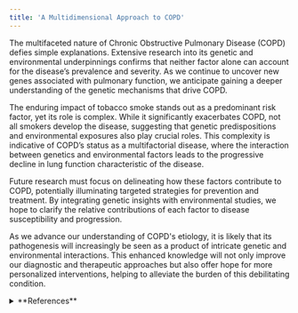 ```yaml
---
title: 'A Multidimensional Approach to COPD'
---
```



The multifaceted nature of Chronic Obstructive Pulmonary Disease (COPD) defies simple explanations. Extensive research into its genetic and environmental underpinnings confirms that neither factor alone can account for the disease’s prevalence and severity. As we continue to uncover new genes associated with pulmonary function, we anticipate gaining a deeper understanding of the genetic mechanisms that drive COPD.

The enduring impact of tobacco smoke stands out as a predominant risk factor, yet its role is complex. While it significantly exacerbates COPD, not all smokers develop the disease, suggesting that genetic predispositions and environmental exposures also play crucial roles. This complexity is indicative of COPD’s status as a multifactorial disease, where the interaction between genetics and environmental factors leads to the progressive decline in lung function characteristic of the disease.

Future research must focus on delineating how these factors contribute to COPD, potentially illuminating targeted strategies for prevention and treatment. By integrating genetic insights with environmental studies, we hope to clarify the relative contributions of each factor to disease susceptibility and progression.

As we advance our understanding of COPD's etiology, it is likely that its pathogenesis will increasingly be seen as a product of intricate genetic and environmental interactions. This enhanced knowledge will not only improve our diagnostic and therapeutic approaches but also offer hope for more personalized interventions, helping to alleviate the burden of this debilitating condition.


<details>
<summary>**References**</summary>

1.	Thoracickey. Pathogenesis of COPD: Persistence of Airway Inflammation – Why Does Airway Inflammation Persist After Cessation of Smoking? Available at: https://thoracickey.com/pathogenesis-of-copd-persistence-of-airway-inflammation-why-does-airway-inflammation-persist-after-cessation-of-smoking/. Accessed.
2.	Ghosh S, Pleasants RA, Ohar JA, Donohue JF, Drummond MB. Prevalence and factors associated with suboptimal peak inspiratory flow rates in COPD. Int J Chron Obstruct Pulmon Dis. 2019;14:585-595. doi: 10.2147/COPD.S195438. Available from: https://www.ncbi.nlm.nih.gov/pmc/articles/PMC6426426/
3.	Gedebjerg A, Szépligeti SK, Wackerhausen LH, et al. Prediction of mortality in patients with chronic obstructive pulmonary disease with the new Global Initiative for Chronic Obstructive Lung Disease 2017 classification: a cohort study. Lancet Respir Med. 2018;6(3):204-212. doi: 10.1016/S2213-2600(18)30002-X. Available from: https://www.bmj.com/content/378/bmj-2021-069679
4.	Bafadhel M, McKenna S, Terry S, et al. Acute Exacerbations of Chronic Obstructive Pulmonary Disease. Am J Respir Crit Care Med. 2011;184(6):662-671. doi: 10.1164/rccm.201104-0597OC. Available at: https://www.atsjournals.org/doi/full/10.1164/rccm.201104-0597OC
5.	Barnes P, Britton J, Hopkins J. Genetics and pulmonary medicine 9: Molecular genetics of chronic obstructive pulmonary disease. Thorax. 1999;54(3):245-252. Available at: http://thorax.bmj.com/content/54/3/245.info
6.	CDC. CDC - COPD Home Page - Chronic Obstructive Pulmonary Disease (COPD). Available at: https://www.cdc.gov/copd/index.html
7.	Christenson S, Steiling K. Shifting from Correlation to Causation: Challenges for the Future of Unbiased Molecular Studies in Inflammatory Lung Disease. Am J Respir Crit Care Med. 2017;195(1):5-7. Available at: https://www.ncbi.nlm.nih.gov/pmc/articles/PMC5439941/
8.	Cosio Piqueras M, Cosio M. Disease of the airways in chronic obstructive pulmonary disease. Eur Respir J. 2001;18(1):41-49. Available at: http://erj.ersjournals.com/content/18/34_suppl/41s.long
9.	Eisner M, Anthonisen N, Coultas D, et al. An Official American Thoracic Society Public Policy Statement: Novel Risk Factors and the Global Burden of Chronic Obstructive Pulmonary Disease. Am J Respir Crit Care Med. 2010;182(5):693-718. Available at: https://www.atsjournals.org/doi/full/10.1164/rccm.200811-1757ST
10.	European Lung Foundation - ELF. COPD. Available at: http://www.europeanlung.org/en/lung-disease-and-information/lung-diseases/copd
11.	Grigsby M, Siddharthan T, Chowdhury M, et al. Socioeconomic status and COPD among low- and middle-income countries. Int J Chron Obstruct Pulmon Dis. 2016;11:2497-2507. Available at: https://www.ncbi.nlm.nih.gov/pmc/articles/PMC5065097/
12.	Halldin C, Doney B, Hnizdo E. Changes in prevalence of chronic obstructive pulmonary disease and asthma in the US population and associated risk factors. Chronic Respir Dis. 2015;12(1):47-60. Available at: https://www.ncbi.nlm.nih.gov/pmc/articles/PMC5588663/
13.	Hogg J. Lung structure and function in COPD. Int J Tuberc Lung Dis. 2008;12(5):467-479. Available at: http://www.ingentaconnect.com/content/iuatld/ijtld/2008/00000012/00000005/art00002;jsessionid=3kuh22qj6749c.x-ic-live-03
14.	Huertas A, Palange P. COPD: a multifactorial systemic disease. Ther Adv Respir Dis. 2011;5(3):217-224. Available at: http://journals.sagepub.com/doi/pdf/10.1177/1753465811400490
15.	Hurst JR, Vestbo J, Anzueto A, et al. Susceptibility to Exacerbation in Chronic Obstructive Pulmonary Disease. N Engl J Med. 2010;363(12):1128-1138. Available at: http://www.nejm.org/doi/full/10.1056/NEJMoa0909883
16.	Ingebrigtsen T, Thomsen SF, van der Sluis S, et al. Genetic Influences on Pulmonary Function: A Large Sample Twin Study. Lung. 2011;189(4):323-330. Available at: https://www.ncbi.nlm.nih.gov/pmc/articles/PMC3638153/
17.	Lomas DA, Silverman EK. The genetics of chronic obstructive pulmonary disease. Respir Res. 2001;2(1):20. Available at: https://respiratory-research.biomedcentral.com/articles/10.1186/rr34
18.	Nordestgaard BG, Dahl M. Markers of early disease and prognosis in COPD. Int J Chron Obstruct Pulmon Dis. 2009;4:157. Available at: https://www.ncbi.nlm.nih.gov/pmc/articles/PMC2672792/
19.	Powell R, Davidson D, Divers J, et al. Genetic ancestry and the relationship of cigarette smoking to lung function and per cent emphysema in four race/ethnic groups: a cross-sectional study. Thorax. 2013;68(7):634. Available at: http://thorax.bmj.com/content/68/7/634.info
20.	Qureshi H, Sharafkhaneh A, Hanania NA. Chronic obstructive pulmonary disease exacerbations: latest evidence and clinical implications. Ther Adv Chronic Dis. 2014;5(5):212-227. Available at: https://www.ncbi.nlm.nih.gov/pmc/articles/PMC4131503/
21.	Ray S, Guarascio A, Finch C, Self T. The clinical and economic burden of chronic obstructive pulmonary disease in the USA. Clinicoecon Outcomes Res. 2013;5:235-245. Available at: https://www.ncbi.nlm.nih.gov/pmc/articles/PMC3694800/
22.	Seifart C, Plagens A. Genetics of chronic obstructive pulmonary disease. Int J Chron Obstruct Pulmon Dis. 2007;2(4):541-550. Available at: https://www.ncbi.nlm.nih.gov/pmc/articles/PMC2699975/
23.	Sinden NJ, Stockley RA. Chronic obstructive pulmonary disease: an update of treatment related to frequently associated comorbidities. Ther Adv Chronic Dis. 2010;1(2):43-57. Available at: http://journals.sagepub.com/doi/pdf/10.1177/2040622310370631
24.	White AJ, Gompertz S, Stockley RA. Chronic obstructive pulmonary disease 6: The aetiology of exacerbations of chronic obstructive pulmonary disease. Thorax. 2003;58(1):73-80. Available at: http://thorax.bmj.com/content/58/1/73.info

</details>